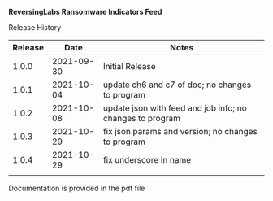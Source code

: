 **ReversingLabs Ransomware Indicators Feed**

Release History

|Release|Date      |Notes          |
|-------|----------|---------------|
|1.0.0  |2021-09-30|Initial Release|
|1.0.1  |2021-10-04|update ch6 and c7 of doc; no changes to program|
|1.0.2  |2021-10-08|update json with feed and job info; no changes to program|
|1.0.3  |2021-10-29|fix json params and version; no changes to program|
|1.0.4  |2021-10-29|fix underscore in name|
|       |          |               |

Documentation is provided in the pdf file
